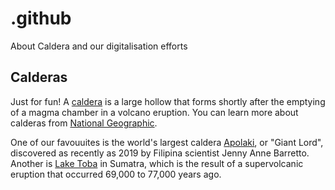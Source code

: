 # .github
About Caldera and our digitalisation efforts

## Calderas

Just for fun! A [caldera](https://en.wikipedia.org/wiki/Caldera) is a large hollow that forms shortly after the emptying of a magma chamber in a volcano eruption. 
You can learn more about calderas from [National Geographic](https://education.nationalgeographic.org/resource/calderas/).

One of our favouuites is the world's largest caldera [Apolaki](https://en.wikipedia.org/wiki/Apolaki_Caldera), or "Giant Lord", discovered as recently as 2019 by Filipina scientist Jenny Anne Barretto. Another is [Lake Toba](https://en.wikipedia.org/wiki/Lake_Toba) in Sumatra, which is the result of a supervolcanic eruption that occurred 69,000 to 77,000 years ago.
